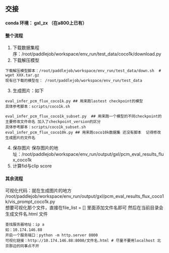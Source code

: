 ## 交接
#### conda 环境： gxl_zx （在a800上已有）
#### 整个流程
1. 下载数据集程序：/root/paddlejob/workspace/env_run/test_data/coco1k/download.py 
2. 下载解压模型 
```shell
下载解压模型脚本：/root/paddlejob/workspace/env_run/test_data/down.sh  # wget XXX.tar.gz
现有已下载的模型在： /root/paddlejob/workspace/env_run/test_data
```
3. 生成图片：如下

```shell
eval_infer_pcm_flux_coco1k.py ## 用来跑lastest checkpoint的模型
具体参考脚本：scripts/coco1k.sh

eval_infer_pcm_flux_coco1k_subset.py  ## 用来跑一个模型的不同checkpoint的 主要修改文件命名 加入了checkpoint_version的区分
具体参考脚本：scripts/coco1k_subset.sh
eval_infer_pcm_flux_coco10k.py ## 用来跑coco10k数据集 还没有脚本  记得修改生成图片的文件名

```
4. 保存图片
保存图片的地址：/root/paddlejob/workspace/env_run/output/gxl/pcm_eval_results_flux_coco1k
5. 计算fid与clip score

#### 其余流程
可视化代码：就在生成图片的地方 /root/paddlejob/workspace/env_run/output/gxl/pcm_eval_results_flux_coco1k/vis_prompt_coco1k.py   
想要可视化那个文件，直接在file_list = [] 里面添加文件名即可
然后在当前目录会生成文件名.html 文件 
```shell
查找服务器地址：ip a  
如：10.174.146.88 
开启一个服务端口：python -m http.server 8000
可视化链接：http://10.174.146.88:8000/文件名.html # 尽量不要用localhost 北京那边的同事点不开 
```

 


